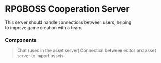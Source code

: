 # RPGBOSS Cooperation Server

This server should handle connections between users, helping<br>
to improve game creation with a team.

### Components

> Chat (used in the asset server)
> Connection between editor and asset server to import assets
